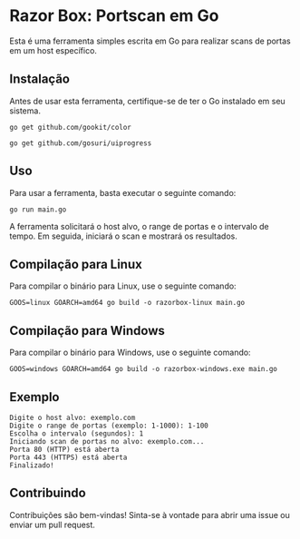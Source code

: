 <!DOCTYPE html>
<html lang="en">
<head>
<meta charset="UTF-8">
<meta name="viewport" content="width=device-width, initial-scale=1.0">
   
</head>
<body>
    <h1>Razor Box: Portscan em Go</h1>
    <p>Esta é uma ferramenta simples escrita em Go para realizar scans de portas em um host específico.</p>
    
<h2>Instalação</h2>
<p>Antes de usar esta ferramenta, certifique-se de ter o Go instalado em seu sistema.</p>
<pre><code>go get github.com/gookit/color</code></pre>
<pre><code>go get github.com/gosuri/uiprogress</code></pre>

<h2>Uso</h2>
<p>Para usar a ferramenta, basta executar o seguinte comando:</p>
<pre><code>go run main.go</code></pre>
<p>A ferramenta solicitará o host alvo, o range de portas e o intervalo de tempo. Em seguida, iniciará o scan e mostrará os resultados.</p>

<h2>Compilação para Linux</h2>
<p>Para compilar o binário para Linux, use o seguinte comando:</p>
<pre><code>GOOS=linux GOARCH=amd64 go build -o razorbox-linux main.go</code></pre>

<h2>Compilação para Windows</h2>
<p>Para compilar o binário para Windows, use o seguinte comando:</p>
<pre><code>GOOS=windows GOARCH=amd64 go build -o razorbox-windows.exe main.go</code></pre>

<h2>Exemplo</h2>
<pre><code>Digite o host alvo: exemplo.com
Digite o range de portas (exemplo: 1-1000): 1-100
Escolha o intervalo (segundos): 1
Iniciando scan de portas no alvo: exemplo.com...
Porta 80 (HTTP) está aberta
Porta 443 (HTTPS) está aberta
Finalizado!</code></pre>

<h2>Contribuindo</h2>
<p>Contribuições são bem-vindas! Sinta-se à vontade para abrir uma issue ou enviar um pull request.</p>
</body>
</html>
